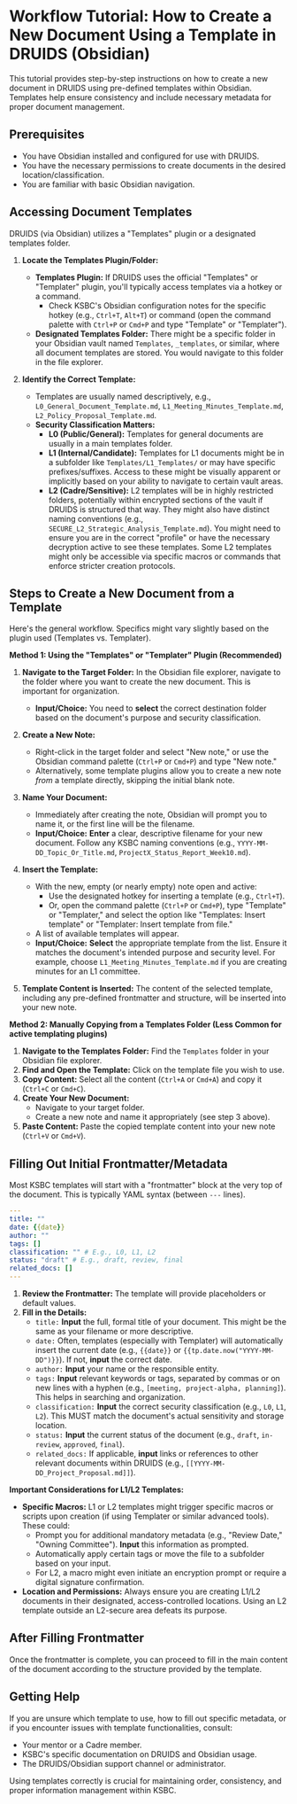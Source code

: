 # Workflow Tutorial: How to Create a New Document Using a Template in DRUIDS (Obsidian)

This tutorial provides step-by-step instructions on how to create a new document in DRUIDS using pre-defined templates within Obsidian. Templates help ensure consistency and include necessary metadata for proper document management.

## Prerequisites

*   You have Obsidian installed and configured for use with DRUIDS.
*   You have the necessary permissions to create documents in the desired location/classification.
*   You are familiar with basic Obsidian navigation.

## Accessing Document Templates

DRUIDS (via Obsidian) utilizes a "Templates" plugin or a designated templates folder.

1.  **Locate the Templates Plugin/Folder:**
    *   **Templates Plugin:** If DRUIDS uses the official "Templates" or "Templater" plugin, you'll typically access templates via a hotkey or a command.
        *   Check KSBC's Obsidian configuration notes for the specific hotkey (e.g., `Ctrl+T`, `Alt+T`) or command (open the command palette with `Ctrl+P` or `Cmd+P` and type "Template" or "Templater").
    *   **Designated Templates Folder:** There might be a specific folder in your Obsidian vault named `Templates`, `_templates`, or similar, where all document templates are stored. You would navigate to this folder in the file explorer.

2.  **Identify the Correct Template:**
    *   Templates are usually named descriptively, e.g., `L0_General_Document_Template.md`, `L1_Meeting_Minutes_Template.md`, `L2_Policy_Proposal_Template.md`.
    *   **Security Classification Matters:**
        *   **L0 (Public/General):** Templates for general documents are usually in a main templates folder.
        *   **L1 (Internal/Candidate):** Templates for L1 documents might be in a subfolder like `Templates/L1_Templates/` or may have specific prefixes/suffixes. Access to these might be visually apparent or implicitly based on your ability to navigate to certain vault areas.
        *   **L2 (Cadre/Sensitive):** L2 templates will be in highly restricted folders, potentially within encrypted sections of the vault if DRUIDS is structured that way. They might also have distinct naming conventions (e.g., `SECURE_L2_Strategic_Analysis_Template.md`). You might need to ensure you are in the correct "profile" or have the necessary decryption active to see these templates. Some L2 templates might only be accessible via specific macros or commands that enforce stricter creation protocols.

## Steps to Create a New Document from a Template

Here's the general workflow. Specifics might vary slightly based on the plugin used (Templates vs. Templater).

**Method 1: Using the "Templates" or "Templater" Plugin (Recommended)**

1.  **Navigate to the Target Folder:** In the Obsidian file explorer, navigate to the folder where you want to create the new document. This is important for organization.
    *   **Input/Choice:** You need to **select** the correct destination folder based on the document's purpose and security classification.

2.  **Create a New Note:**
    *   Right-click in the target folder and select "New note," or use the Obsidian command palette (`Ctrl+P` or `Cmd+P`) and type "New note."
    *   Alternatively, some template plugins allow you to create a new note *from* a template directly, skipping the initial blank note.

3.  **Name Your Document:**
    *   Immediately after creating the note, Obsidian will prompt you to name it, or the first line will be the filename.
    *   **Input/Choice:** **Enter** a clear, descriptive filename for your new document. Follow any KSBC naming conventions (e.g., `YYYY-MM-DD_Topic_Or_Title.md`, `ProjectX_Status_Report_Week10.md`).

4.  **Insert the Template:**
    *   With the new, empty (or nearly empty) note open and active:
        *   Use the designated hotkey for inserting a template (e.g., `Ctrl+T`).
        *   Or, open the command palette (`Ctrl+P` or `Cmd+P`), type "Template" or "Templater," and select the option like "Templates: Insert template" or "Templater: Insert template from file."
    *   A list of available templates will appear.
    *   **Input/Choice:** **Select** the appropriate template from the list. Ensure it matches the document's intended purpose and security level. For example, choose `L1_Meeting_Minutes_Template.md` if you are creating minutes for an L1 committee.

5.  **Template Content is Inserted:** The content of the selected template, including any pre-defined frontmatter and structure, will be inserted into your new note.

**Method 2: Manually Copying from a Templates Folder (Less Common for active templating plugins)**

1.  **Navigate to the Templates Folder:** Find the `Templates` folder in your Obsidian file explorer.
2.  **Find and Open the Template:** Click on the template file you wish to use.
3.  **Copy Content:** Select all the content (`Ctrl+A` or `Cmd+A`) and copy it (`Ctrl+C` or `Cmd+C`).
4.  **Create Your New Document:**
    *   Navigate to your target folder.
    *   Create a new note and name it appropriately (see step 3 above).
5.  **Paste Content:** Paste the copied template content into your new note (`Ctrl+V` or `Cmd+V`).

## Filling Out Initial Frontmatter/Metadata

Most KSBC templates will start with a "frontmatter" block at the very top of the document. This is typically YAML syntax (between `---` lines).

```yaml
---
title: ""
date: {{date}}
author: ""
tags: []
classification: "" # E.g., L0, L1, L2
status: "draft" # E.g., draft, review, final
related_docs: []
---
```

1.  **Review the Frontmatter:** The template will provide placeholders or default values.
2.  **Fill in the Details:**
    *   `title:` **Input** the full, formal title of your document. This might be the same as your filename or more descriptive.
    *   `date:` Often, templates (especially with Templater) will automatically insert the current date (e.g., `{{date}}` or `{{tp.date.now("YYYY-MM-DD")}}`). If not, **input** the correct date.
    *   `author:` **Input** your name or the responsible entity.
    *   `tags:` **Input** relevant keywords or tags, separated by commas or on new lines with a hyphen (e.g., `[meeting, project-alpha, planning]`). This helps in searching and organization.
    *   `classification:` **Input** the correct security classification (e.g., `L0`, `L1`, `L2`). This MUST match the document's actual sensitivity and storage location.
    *   `status:` **Input** the current status of the document (e.g., `draft`, `in-review`, `approved`, `final`).
    *   `related_docs:` If applicable, **input** links or references to other relevant documents within DRUIDS (e.g., `[[YYYY-MM-DD_Project_Proposal.md]]`).

**Important Considerations for L1/L2 Templates:**

*   **Specific Macros:** L1 or L2 templates might trigger specific macros or scripts upon creation (if using Templater or similar advanced tools). These could:
    *   Prompt you for additional mandatory metadata (e.g., "Review Date," "Owning Committee"). **Input** this information as prompted.
    *   Automatically apply certain tags or move the file to a subfolder based on your input.
    *   For L2, a macro might even initiate an encryption prompt or require a digital signature confirmation.
*   **Location and Permissions:** Always ensure you are creating L1/L2 documents in their designated, access-controlled locations. Using an L2 template outside an L2-secure area defeats its purpose.

## After Filling Frontmatter

Once the frontmatter is complete, you can proceed to fill in the main content of the document according to the structure provided by the template.

## Getting Help

If you are unsure which template to use, how to fill out specific metadata, or if you encounter issues with template functionalities, consult:

*   Your mentor or a Cadre member.
*   KSBC's specific documentation on DRUIDS and Obsidian usage.
*   The DRUIDS/Obsidian support channel or administrator.

Using templates correctly is crucial for maintaining order, consistency, and proper information management within KSBC.
